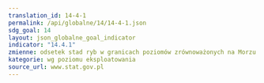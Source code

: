 ```yaml
---
translation_id: 14-4-1
permalink: /api/globalne/14/14-4-1.json
sdg_goal: 14
layout: json_globalne_goal_indicator
indicator: "14.4.1"
zmienne: odsetek stad ryb w granicach poziomów zrównoważonych na Morzu Bałtyckim,odsetek zasobów rybnych w pełni wykorzystanych (fully exploited) na Morzu Bałtyckim,odsetek stad ryb które są nie w pełni wykorzystane (non-fully exploited) na Morzu Bałtyckim,odsetek stad ryb które są nadmiernie eksploatowane (overexploited) na Morzu Bałtyckim
kategorie: wg poziomu eksploatowania
source_url: www.stat.gov.pl
---
```

